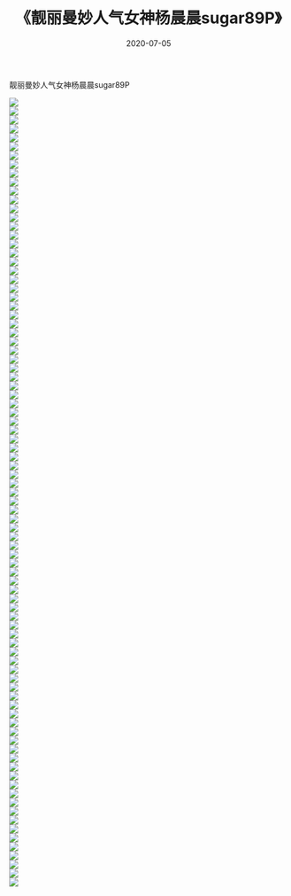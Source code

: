 ﻿---
layout: post
title:  《靓丽曼妙人气女神杨晨晨sugar89P》
date:   2020-07-05
img: http://img.660000.xyz/Sharelink/性感/2020/靓丽曼妙人气女神杨晨晨sugar89P/000.jpg
categories: [美女, 清纯, 唯美]
---

靓丽曼妙人气女神杨晨晨sugar89P

  ![](http://img.660000.xyz/Sharelink/性感/2020/靓丽曼妙人气女神杨晨晨sugar89P/001.jpg) <br> ![](http://img.660000.xyz/Sharelink/性感/2020/靓丽曼妙人气女神杨晨晨sugar89P/002.jpg) <br> ![](http://img.660000.xyz/Sharelink/性感/2020/靓丽曼妙人气女神杨晨晨sugar89P/003.jpg) <br> ![](http://img.660000.xyz/Sharelink/性感/2020/靓丽曼妙人气女神杨晨晨sugar89P/004.jpg) <br> ![](http://img.660000.xyz/Sharelink/性感/2020/靓丽曼妙人气女神杨晨晨sugar89P/005.jpg) <br> ![](http://img.660000.xyz/Sharelink/性感/2020/靓丽曼妙人气女神杨晨晨sugar89P/006.jpg) <br> ![](http://img.660000.xyz/Sharelink/性感/2020/靓丽曼妙人气女神杨晨晨sugar89P/007.jpg) <br> ![](http://img.660000.xyz/Sharelink/性感/2020/靓丽曼妙人气女神杨晨晨sugar89P/008.jpg) <br> ![](http://img.660000.xyz/Sharelink/性感/2020/靓丽曼妙人气女神杨晨晨sugar89P/009.jpg) <br> ![](http://img.660000.xyz/Sharelink/性感/2020/靓丽曼妙人气女神杨晨晨sugar89P/010.jpg) <br> ![](http://img.660000.xyz/Sharelink/性感/2020/靓丽曼妙人气女神杨晨晨sugar89P/011.jpg) <br> ![](http://img.660000.xyz/Sharelink/性感/2020/靓丽曼妙人气女神杨晨晨sugar89P/012.jpg) <br> ![](http://img.660000.xyz/Sharelink/性感/2020/靓丽曼妙人气女神杨晨晨sugar89P/013.jpg) <br> ![](http://img.660000.xyz/Sharelink/性感/2020/靓丽曼妙人气女神杨晨晨sugar89P/014.jpg) <br> ![](http://img.660000.xyz/Sharelink/性感/2020/靓丽曼妙人气女神杨晨晨sugar89P/015.jpg) <br> ![](http://img.660000.xyz/Sharelink/性感/2020/靓丽曼妙人气女神杨晨晨sugar89P/016.jpg) <br> ![](http://img.660000.xyz/Sharelink/性感/2020/靓丽曼妙人气女神杨晨晨sugar89P/017.jpg) <br> ![](http://img.660000.xyz/Sharelink/性感/2020/靓丽曼妙人气女神杨晨晨sugar89P/018.jpg) <br> ![](http://img.660000.xyz/Sharelink/性感/2020/靓丽曼妙人气女神杨晨晨sugar89P/019.jpg) <br> ![](http://img.660000.xyz/Sharelink/性感/2020/靓丽曼妙人气女神杨晨晨sugar89P/020.jpg) <br> ![](http://img.660000.xyz/Sharelink/性感/2020/靓丽曼妙人气女神杨晨晨sugar89P/021.jpg) <br> ![](http://img.660000.xyz/Sharelink/性感/2020/靓丽曼妙人气女神杨晨晨sugar89P/022.jpg) <br> ![](http://img.660000.xyz/Sharelink/性感/2020/靓丽曼妙人气女神杨晨晨sugar89P/023.jpg) <br> ![](http://img.660000.xyz/Sharelink/性感/2020/靓丽曼妙人气女神杨晨晨sugar89P/024.jpg) <br> ![](http://img.660000.xyz/Sharelink/性感/2020/靓丽曼妙人气女神杨晨晨sugar89P/025.jpg) <br> ![](http://img.660000.xyz/Sharelink/性感/2020/靓丽曼妙人气女神杨晨晨sugar89P/026.jpg) <br> ![](http://img.660000.xyz/Sharelink/性感/2020/靓丽曼妙人气女神杨晨晨sugar89P/027.jpg) <br> ![](http://img.660000.xyz/Sharelink/性感/2020/靓丽曼妙人气女神杨晨晨sugar89P/028.jpg) <br> ![](http://img.660000.xyz/Sharelink/性感/2020/靓丽曼妙人气女神杨晨晨sugar89P/029.jpg) <br> ![](http://img.660000.xyz/Sharelink/性感/2020/靓丽曼妙人气女神杨晨晨sugar89P/030.jpg) <br> ![](http://img.660000.xyz/Sharelink/性感/2020/靓丽曼妙人气女神杨晨晨sugar89P/031.jpg) <br> ![](http://img.660000.xyz/Sharelink/性感/2020/靓丽曼妙人气女神杨晨晨sugar89P/032.jpg) <br> ![](http://img.660000.xyz/Sharelink/性感/2020/靓丽曼妙人气女神杨晨晨sugar89P/033.jpg) <br> ![](http://img.660000.xyz/Sharelink/性感/2020/靓丽曼妙人气女神杨晨晨sugar89P/034.jpg) <br> ![](http://img.660000.xyz/Sharelink/性感/2020/靓丽曼妙人气女神杨晨晨sugar89P/035.jpg) <br> ![](http://img.660000.xyz/Sharelink/性感/2020/靓丽曼妙人气女神杨晨晨sugar89P/036.jpg) <br> ![](http://img.660000.xyz/Sharelink/性感/2020/靓丽曼妙人气女神杨晨晨sugar89P/037.jpg) <br> ![](http://img.660000.xyz/Sharelink/性感/2020/靓丽曼妙人气女神杨晨晨sugar89P/038.jpg) <br> ![](http://img.660000.xyz/Sharelink/性感/2020/靓丽曼妙人气女神杨晨晨sugar89P/039.jpg) <br> ![](http://img.660000.xyz/Sharelink/性感/2020/靓丽曼妙人气女神杨晨晨sugar89P/040.jpg) <br> ![](http://img.660000.xyz/Sharelink/性感/2020/靓丽曼妙人气女神杨晨晨sugar89P/041.jpg) <br> ![](http://img.660000.xyz/Sharelink/性感/2020/靓丽曼妙人气女神杨晨晨sugar89P/042.jpg) <br> ![](http://img.660000.xyz/Sharelink/性感/2020/靓丽曼妙人气女神杨晨晨sugar89P/043.jpg) <br> ![](http://img.660000.xyz/Sharelink/性感/2020/靓丽曼妙人气女神杨晨晨sugar89P/044.jpg) <br> ![](http://img.660000.xyz/Sharelink/性感/2020/靓丽曼妙人气女神杨晨晨sugar89P/045.jpg) <br> ![](http://img.660000.xyz/Sharelink/性感/2020/靓丽曼妙人气女神杨晨晨sugar89P/046.jpg) <br> ![](http://img.660000.xyz/Sharelink/性感/2020/靓丽曼妙人气女神杨晨晨sugar89P/047.jpg) <br> ![](http://img.660000.xyz/Sharelink/性感/2020/靓丽曼妙人气女神杨晨晨sugar89P/048.jpg) <br> ![](http://img.660000.xyz/Sharelink/性感/2020/靓丽曼妙人气女神杨晨晨sugar89P/049.jpg) <br> ![](http://img.660000.xyz/Sharelink/性感/2020/靓丽曼妙人气女神杨晨晨sugar89P/050.jpg) <br> ![](http://img.660000.xyz/Sharelink/性感/2020/靓丽曼妙人气女神杨晨晨sugar89P/051.jpg) <br> ![](http://img.660000.xyz/Sharelink/性感/2020/靓丽曼妙人气女神杨晨晨sugar89P/052.jpg) <br> ![](http://img.660000.xyz/Sharelink/性感/2020/靓丽曼妙人气女神杨晨晨sugar89P/053.jpg) <br> ![](http://img.660000.xyz/Sharelink/性感/2020/靓丽曼妙人气女神杨晨晨sugar89P/054.jpg) <br> ![](http://img.660000.xyz/Sharelink/性感/2020/靓丽曼妙人气女神杨晨晨sugar89P/055.jpg) <br> ![](http://img.660000.xyz/Sharelink/性感/2020/靓丽曼妙人气女神杨晨晨sugar89P/056.jpg) <br> ![](http://img.660000.xyz/Sharelink/性感/2020/靓丽曼妙人气女神杨晨晨sugar89P/057.jpg) <br> ![](http://img.660000.xyz/Sharelink/性感/2020/靓丽曼妙人气女神杨晨晨sugar89P/058.jpg) <br> ![](http://img.660000.xyz/Sharelink/性感/2020/靓丽曼妙人气女神杨晨晨sugar89P/059.jpg) <br> ![](http://img.660000.xyz/Sharelink/性感/2020/靓丽曼妙人气女神杨晨晨sugar89P/060.jpg) <br> ![](http://img.660000.xyz/Sharelink/性感/2020/靓丽曼妙人气女神杨晨晨sugar89P/061.jpg) <br> ![](http://img.660000.xyz/Sharelink/性感/2020/靓丽曼妙人气女神杨晨晨sugar89P/062.jpg) <br> ![](http://img.660000.xyz/Sharelink/性感/2020/靓丽曼妙人气女神杨晨晨sugar89P/063.jpg) <br> ![](http://img.660000.xyz/Sharelink/性感/2020/靓丽曼妙人气女神杨晨晨sugar89P/064.jpg) <br> ![](http://img.660000.xyz/Sharelink/性感/2020/靓丽曼妙人气女神杨晨晨sugar89P/065.jpg) <br> ![](http://img.660000.xyz/Sharelink/性感/2020/靓丽曼妙人气女神杨晨晨sugar89P/066.jpg) <br> ![](http://img.660000.xyz/Sharelink/性感/2020/靓丽曼妙人气女神杨晨晨sugar89P/067.jpg) <br> ![](http://img.660000.xyz/Sharelink/性感/2020/靓丽曼妙人气女神杨晨晨sugar89P/068.jpg) <br> ![](http://img.660000.xyz/Sharelink/性感/2020/靓丽曼妙人气女神杨晨晨sugar89P/069.jpg) <br> ![](http://img.660000.xyz/Sharelink/性感/2020/靓丽曼妙人气女神杨晨晨sugar89P/070.jpg) <br> ![](http://img.660000.xyz/Sharelink/性感/2020/靓丽曼妙人气女神杨晨晨sugar89P/071.jpg) <br> ![](http://img.660000.xyz/Sharelink/性感/2020/靓丽曼妙人气女神杨晨晨sugar89P/072.jpg) <br> ![](http://img.660000.xyz/Sharelink/性感/2020/靓丽曼妙人气女神杨晨晨sugar89P/073.jpg) <br> ![](http://img.660000.xyz/Sharelink/性感/2020/靓丽曼妙人气女神杨晨晨sugar89P/074.jpg) <br> ![](http://img.660000.xyz/Sharelink/性感/2020/靓丽曼妙人气女神杨晨晨sugar89P/075.jpg) <br> ![](http://img.660000.xyz/Sharelink/性感/2020/靓丽曼妙人气女神杨晨晨sugar89P/076.jpg) <br> ![](http://img.660000.xyz/Sharelink/性感/2020/靓丽曼妙人气女神杨晨晨sugar89P/077.jpg) <br> ![](http://img.660000.xyz/Sharelink/性感/2020/靓丽曼妙人气女神杨晨晨sugar89P/078.jpg) <br> ![](http://img.660000.xyz/Sharelink/性感/2020/靓丽曼妙人气女神杨晨晨sugar89P/079.jpg) <br> ![](http://img.660000.xyz/Sharelink/性感/2020/靓丽曼妙人气女神杨晨晨sugar89P/080.jpg) <br> ![](http://img.660000.xyz/Sharelink/性感/2020/靓丽曼妙人气女神杨晨晨sugar89P/081.jpg) <br> ![](http://img.660000.xyz/Sharelink/性感/2020/靓丽曼妙人气女神杨晨晨sugar89P/082.jpg) <br> ![](http://img.660000.xyz/Sharelink/性感/2020/靓丽曼妙人气女神杨晨晨sugar89P/083.jpg) <br> ![](http://img.660000.xyz/Sharelink/性感/2020/靓丽曼妙人气女神杨晨晨sugar89P/084.jpg) <br> ![](http://img.660000.xyz/Sharelink/性感/2020/靓丽曼妙人气女神杨晨晨sugar89P/085.jpg) <br> ![](http://img.660000.xyz/Sharelink/性感/2020/靓丽曼妙人气女神杨晨晨sugar89P/086.jpg) <br> ![](http://img.660000.xyz/Sharelink/性感/2020/靓丽曼妙人气女神杨晨晨sugar89P/087.jpg) <br> ![](http://img.660000.xyz/Sharelink/性感/2020/靓丽曼妙人气女神杨晨晨sugar89P/088.jpg) <br> ![](http://img.660000.xyz/Sharelink/性感/2020/靓丽曼妙人气女神杨晨晨sugar89P/089.jpg) <br>